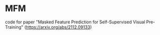 # MFM
code for paper "Masked Feature Prediction for Self-Supervised Visual Pre-Training" (https://arxiv.org/abs/2112.09133)
